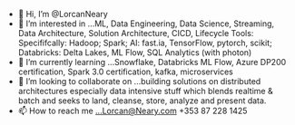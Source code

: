 - 👋 Hi, I’m @LorcanNeary
- 👀 I’m interested in ...ML, Data Engineering, Data Science, Streaming, Data Architecture, Solution Architecture, CICD, Lifecycle Tools: Specififcally: Hadoop; Spark; AI: fast.ia, TensorFlow, pytorch, scikit; Databricks: Delta Lakes, ML Flow, SQL Analytics (with photon)
- 🌱 I’m currently learning ...Snowflake, Databricks ML Flow, Azure DP200 certification, Spark 3.0 certification, kafka, microservices
- 💞️ I’m looking to collaborate on ...building solutions on distributed architectures especially data intensive stuff which blends realtime & batch and seeks to land, cleanse, store, analyze and present data.
- 📫 How to reach me ...Lorcan@Neary.com +353 87 228 1425

<!---
LorcanNeary/LorcanNeary is a ✨ special ✨ repository because its `README.md` (this file) appears on your GitHub profile.
You can click the Preview link to take a look at your changes.
--->
